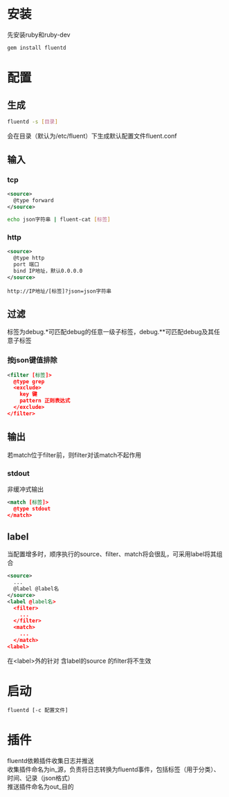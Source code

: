 # 安装
先安装ruby和ruby-dev
```sh
gem install fluentd
```
# 配置
## 生成
```sh
fluentd -s [目录]
```
会在目录（默认为/etc/fluent）下生成默认配置文件fluent.conf
## 输入
### tcp
```xml
<source>
  @type forward
</source>
```
```sh
echo json字符串 | fluent-cat [标签]
```
### http
```xml
<source>
  @type http
  port 端口
  bind IP地址，默认0.0.0.0
</source>
```
```
http://IP地址/[标签]?json=json字符串
```
## 过滤
标签为debug.*可匹配debug的任意一级子标签，debug.**可匹配debug及其任意子标签
### 按json键值排除
```xml
<filter [标签]>
  @type grep
  <exclude>
    key 键
    pattern 正则表达式
  </exclude>
</filter>
```
## 输出
若match位于filter前，则filter对该match不起作用
### stdout
非缓冲式输出
```xml
<match [标签]>
  @type stdout
</match>
```
## label
当配置增多时，顺序执行的source、filter、match将会很乱，可采用label将其组合
```xml
<source>
  ...
  @label @label名
</source>
<label @label名>
  <filter>
    ...
  </filter>
  <match>
    ...
  </match>
<label>
```
在&lt;label&gt;外的针对 含label的source 的filter将不生效
# 启动
```sh
fluentd [-c 配置文件]
```
# 插件
fluentd依赖插件收集日志并推送  
收集插件命名为in_源，负责将日志转换为fluentd事件，包括标签（用于分类）、时间、记录（json格式）  
推送插件命名为out_目的
